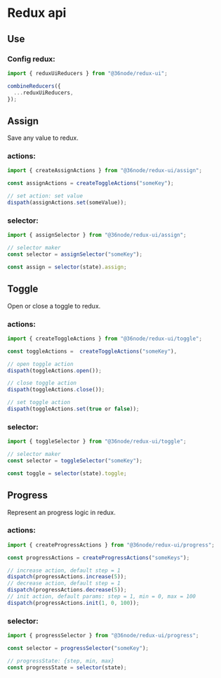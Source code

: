 # Redux api

## Use

### Config redux:

```js
import { reduxUiReducers } from "@36node/redux-ui";

combineReducers({
  ...reduxUiReducers,
});
```

## Assign

Save any value to redux.

### actions:

```js
import { createAssignActions } from "@36node/redux-ui/assign";

const assignActions = createToggleActions("someKey");

// set action: set value
dispath(assignActions.set(someValue));
```

### selector:

```js
import { assignSelector } from "@36node/redux-ui/assign";

// selector maker
const selector = assignSelector("someKey");

const assign = selector(state).assign;
```

## Toggle

Open or close a toggle to redux.

### actions:

```js
import { createToggleActions } from "@36node/redux-ui/toggle";

const toggleActions =  createToggleActions("someKey"),

// open toggle action
dispath(toggleActions.open());

// close toggle action
dispath(toggleActions.close());

// set toggle action
dispath(toggleActions.set(true or false));

```

### selector:

```js
import { toggleSelector } from "@36node/redux-ui/toggle";

// selector maker
const selector = toggleSelector("someKey");

const toggle = selector(state).toggle;
```

## Progress

Represent an progress logic in redux.

### actions:

```js
import { createProgressActions } from "@36node/redux-ui/progress";

const progressActions = createProgressActions("someKeys");

// increase action, default step = 1
dispatch(progressActions.increase(5));
// decrease action, default step = 1
dispatch(progressActions.decrease(5));
// init action, default params: step = 1, min = 0, max = 100
dispatch(progressActions.init(1, 0, 100));
```

### selector:

```js
import { progressSelector } from "@36node/redux-ui/progress";

const selector = progressSelector("someKey");

// progressState: {step, min, max}
const progressState = selector(state);
```
